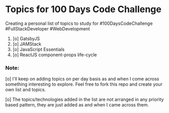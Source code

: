 # Topics for 100 Days Code Challenge

Creating a personal list of topics to study for #100DaysCodeChallenge #FullStackDeveloper #WebDevelopment

1. [o] GatsbyJS
2. [o] JAMStack
3. [o] JavaScript Essentials
4. [o] ReactJS component-props life-cycle


### Note: 
[o] I'll keep on adding topics on per day basis as and when I come across something interesting to explore. Feel free to fork this repo and create your own list and topics.

[o] The topics/technologies added in the list are not arranged in any priority based pattern, they are just added as and when I came across them.